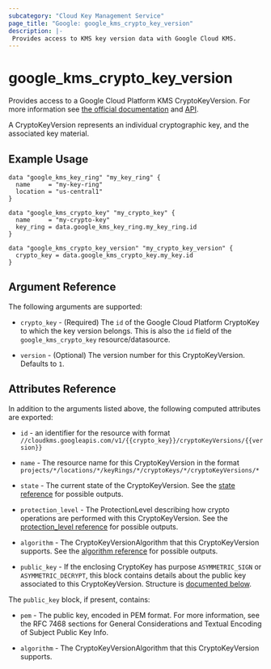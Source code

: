 ```yaml
---
subcategory: "Cloud Key Management Service"
page_title: "Google: google_kms_crypto_key_version"
description: |-
 Provides access to KMS key version data with Google Cloud KMS.
---
```


# google\_kms\_crypto\_key\_version

Provides access to a Google Cloud Platform KMS CryptoKeyVersion. For more information see
[the official documentation](https://cloud.google.com/kms/docs/object-hierarchy#key_version)
and
[API](https://cloud.google.com/kms/docs/reference/rest/v1/projects.locations.keyRings.cryptoKeys.cryptoKeyVersions).

A CryptoKeyVersion represents an individual cryptographic key, and the associated key material.

## Example Usage

```hcl
data "google_kms_key_ring" "my_key_ring" {
  name     = "my-key-ring"
  location = "us-central1"
}

data "google_kms_crypto_key" "my_crypto_key" {
  name     = "my-crypto-key"
  key_ring = data.google_kms_key_ring.my_key_ring.id
}

data "google_kms_crypto_key_version" "my_crypto_key_version" {
  crypto_key = data.google_kms_crypto_key.my_key.id
}
```

## Argument Reference

The following arguments are supported:

* `crypto_key` - (Required) The `id` of the Google Cloud Platform CryptoKey to which the key version belongs. This is also the `id` field of the 
`google_kms_crypto_key` resource/datasource.

* `version` - (Optional) The version number for this CryptoKeyVersion. Defaults to `1`.

## Attributes Reference

In addition to the arguments listed above, the following computed attributes are
exported:

* `id` - an identifier for the resource with format `//cloudkms.googleapis.com/v1/{{crypto_key}}/cryptoKeyVersions/{{version}}`

* `name` - The resource name for this CryptoKeyVersion in the format `projects/*/locations/*/keyRings/*/cryptoKeys/*/cryptoKeyVersions/*`

* `state` - The current state of the CryptoKeyVersion. See the [state reference](https://cloud.google.com/kms/docs/reference/rest/v1/projects.locations.keyRings.cryptoKeys.cryptoKeyVersions#CryptoKeyVersion.CryptoKeyVersionState) for possible outputs.

* `protection_level` - The ProtectionLevel describing how crypto operations are performed with this CryptoKeyVersion. See the [protection_level reference](https://cloud.google.com/kms/docs/reference/rest/v1/ProtectionLevel) for possible outputs.

* `algorithm` - The CryptoKeyVersionAlgorithm that this CryptoKeyVersion supports. See the [algorithm reference](https://cloud.google.com/kms/docs/reference/rest/v1/CryptoKeyVersionAlgorithm) for possible outputs.

* `public_key` -  If the enclosing CryptoKey has purpose `ASYMMETRIC_SIGN` or `ASYMMETRIC_DECRYPT`, this block contains details about the public key associated to this CryptoKeyVersion. Structure is [documented below](#nested_public_key).

<a name="nested_public_key"></a>The `public_key` block, if present, contains:

* `pem` - The public key, encoded in PEM format. For more information, see the RFC 7468 sections for General Considerations and Textual Encoding of Subject Public Key Info.

* `algorithm` - The CryptoKeyVersionAlgorithm that this CryptoKeyVersion supports.


